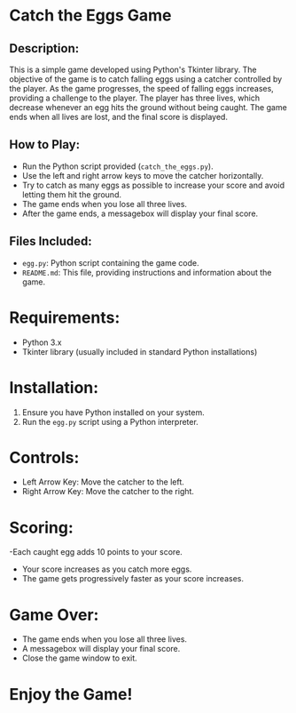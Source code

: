 # Catch the Eggs Game

## Description:
This is a simple game developed using Python's Tkinter library. The objective of the game is to catch falling eggs using a catcher controlled by the player. As the game progresses, the speed of falling eggs increases, providing a challenge to the player. The player has three lives, which decrease whenever an egg hits the ground without being caught. The game ends when all lives are lost, and the final score is displayed.

## How to Play:
- Run the Python script provided (`catch_the_eggs.py`).
- Use the left and right arrow keys to move the catcher horizontally.
- Try to catch as many eggs as possible to increase your score and avoid letting them hit the ground.
- The game ends when you lose all three lives.
- After the game ends, a messagebox will display your final score.

## Files Included:
- `egg.py`: Python script containing the game code.
- `README.md`: This file, providing instructions and information about the game.

# Requirements:
- Python 3.x
- Tkinter library (usually included in standard Python installations)

# Installation:
1. Ensure you have Python installed on your system.
2. Run the `egg.py` script using a Python interpreter.

# Controls:
- Left Arrow Key: Move the catcher to the left.
- Right Arrow Key: Move the catcher to the right.

# Scoring:
-Each caught egg adds 10 points to your score.
- Your score increases as you catch more eggs.
- The game gets progressively faster as your score increases.

# Game Over:
- The game ends when you lose all three lives.
- A messagebox will display your final score.
- Close the game window to exit.

# Enjoy the Game!
